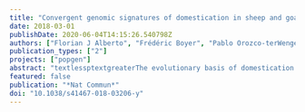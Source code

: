 ```yaml
---
title: "Convergent genomic signatures of domestication in sheep and goats."
date: 2018-03-01
publishDate: 2020-06-04T14:15:26.540798Z
authors: ["Florian J Alberto", "Frédéric Boyer", "Pablo Orozco-terWengel", "Ian Streeter", "Bertrand Servin", "Pierre de Villemereuil", "Badr Benjelloun", "Pablo Librado", "Filippo Biscarini", "Licia Colli", "Mario Barbato", "Wahid Zamani", "Adriana Alberti", "Stefan Engelen", "Alessandra Stella", "Stéphane Joost", "Paolo Ajmone-Marsan", "Riccardo Negrini", "Ludovic Orlando", "Hamid Reza Rezaei", "Saeid Naderi", "Laura Clarke", "Paul Flicek", "Patrick Wincker", "Eric Coissac", "James Kijas", "Gwenola Tosser-Klopp", "Abdelkader Chikhi", "Michael W Bruford", "Pierre Taberlet", "François Pompanon"]
publication_types: ["2"]
projects: ["popgen"]
abstract: "textlessptextgreaterThe evolutionary basis of domestication has been a longstanding question and its genetic architecture is becoming more tractable as more domestic species become genome-enabled. Before becoming established worldwide, sheep and goats were domesticated in the fertile crescent 10,500 years before present (YBP) where their wild relatives remain. Here we sequence the genomes of wild Asiatic mouflon and Bezoar ibex in the sheep and goat domestication center and compare their genomes with that of domestics from local, traditional, and improved breeds. Among the genomic regions carrying selective sweeps differentiating domestic breeds from wild populations, which are associated among others to genes involved in nervous system, immunity and productivity traits, 20 are common to Capra and Ovis. The patterns of selection vary between species, suggesting that while common targets of selection related to domestication and improvement exist, different solutions have arisen to achieve similar phenotypic end-points within these closely related livestock species.textless/ptextgreater"
featured: false
publication: "*Nat Commun*"
doi: "10.1038/s41467-018-03206-y"
---
```


